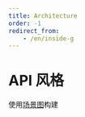 ```yaml
---
title: Architecture
order: -1
redirect_from:
    - /en/inside-g
---
```


# API 风格

使用[场景图](/guide/diving-deeper/scenegraph)构建
